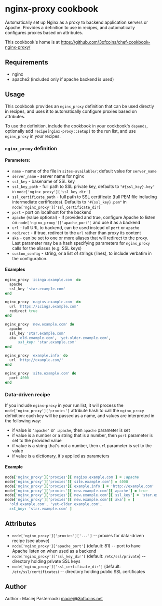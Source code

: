 nginx-proxy cookbook
====================

Automatically set up Nginx as a proxy to backend application servers
or Apache. Provides a definition to use in recipes, and automatically
configures proxies based on attributes.

This cookbook's home is at https://github.com/3ofcoins/chef-cookbook-nginx-proxy/

Requirements
------------

 * nginx
 * apache2 (included only if apache backend is used)

Usage
-----

This cookbook provides an `nginx_proxy` definition that can be used
directly in recipes, and uses it to automatically configure proxies
based on attributes.

To use the definition, include the cookbook in your cookbook's
`depends`, optionally add `recipe[nginx-proxy::setup]` to the run
list, and use `nginx_proxy` in your recipes.

### `nginx_proxy` definition

#### Parameters:

 * `name` - name of the file in `sites-available/`; default value for
   `server_name`
 * `server_name` - server name for nginx
 * `ssl_key` - basename of SSL key
 * `ssl_key_path` - full path to SSL private key, defaults to
   `"#{ssl_key}.key"` in `node['nginx_proxy']['ssl_key_dir']`
 * `ssl_certificate_path` - full path to SSL certificate (full PEM
   file including intermediate certificates). Defaults to
   `"#{ssl_key}.pem"` in `node['nginx_proxy']['ssl_certificate_dir]`
 * `port` - port on localhost for the backend
 * `apache` (value optional) - if provided and true, configure Apache
   to listen on `node['nginx_proxy']['apache_port']` and use it as a
   backend
 * `url` - full URL to backend, can be used instead of `port` or
   `apache`
 * `redirect` - if true, redirect to the `url` rather than proxy its
   content
 * `aka` - can be set to one or more aliases that will redirect to the
   proxy. Last parameter may be a hash specifying parameters for
   `nginx_proxy` calls for the aliases (e.g. SSL keys)
 * `custom_config` - string, or a list of strings (lines), to include
   verbatim in the configuration.

#### Examples

```ruby
nginx_proxy 'icinga.example.com' do
  apache
  ssl_key 'star.example.com'
end
```

```ruby
nginx_proxy 'nagios.example.com' do
  url 'https://icinga.example.com'
  redirect true
end
```

```ruby
nginx_proxy 'new.example.com' do
  apache
  ssl_key 'star.example.com'
  aka 'old.example.com', 'yet-older.example.com',
      ssl_key: 'star.example.com'
end
```

```ruby
nginx_proxy 'example.info' do
  url 'http://example.com/'
end
```

```ruby
nginx_proxy 'site.example.com' do
  port 4000
end
```

### Data-driven recipe

If you include `nginx-proxy` in your run list, it will process the
`node['nginx_proxy']['proxies']` attribute hash to call the `nginx_proxy`
definition: each key will be passed as a name, and values are
interpreted in the following way:

 * if value is `'apache'` or `:apache`, then `apache` parameter is set
 * if value is a number or a string that is a number, then `port`
   parameter is set to the provided value
 * if value is a string that's not a number, then `url` parameter is
   set to the value
 * if value is a dictionary, it's applied as parameters

#### Example

```ruby
node['nginx_proxy']['proxies']['nagios.example.com'] = :apache
node['nginx_proxy']['proxies']['site.example.com'] = 4000
node['nginx_proxy']['proxies']['example.info'] = 'http://example.com'
node['nginx_proxy']['proxies']['new.example.com']['apache'] = true
node['nginx_proxy']['proxies']['new.example.com']['ssl_key'] = 'star.example.com'
node['nginx_proxy']['proxies']['new.example.com']['aka'] = [
  'old.example.com', 'yet-older.example.com',
  ssl_key: 'star.example.com' ]
```

Attributes
----------

 * `node['nginx_proxy']['proxies']['...']` -- proxies for data-driven
   recipe (see above)
 * `node['nginx_proxy']['apache_port']` (default: 81) -- port to have
   Apache listen on when used as a backend
 * `node['nginx_proxy']['ssl_key_dir']` (default: `/etc/ssl/private`)
   -- directory holding private SSL keys
 * `node['nginx_proxy']['ssl_certificate_dir']` (default:
   `/etc/ssl/certificates`) -- directory holding public SSL certificates

Author
------

Author:: Maciej Pasternacki <maciej@3ofcoins.net>
